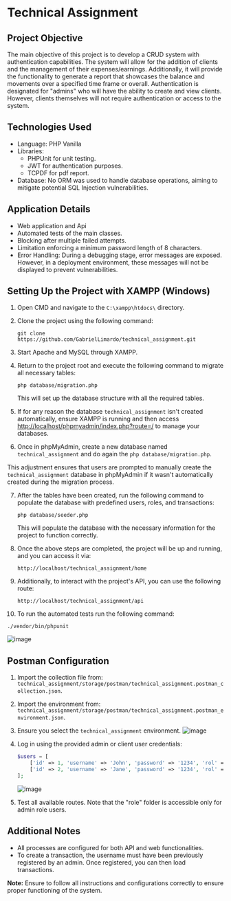 # Technical Assignment

## Project Objective

The main objective of this project is to develop a CRUD system with authentication capabilities. The system will allow for the addition of clients and the management of their expenses/earnings. Additionally, it will provide the functionality to generate a report that showcases the balance and movements over a specified time frame or overall. Authentication is designated for "admins" who will have the ability to create and view clients. However, clients themselves will not require authentication or access to the system.

## Technologies Used

- Language: PHP Vanilla
- Libraries:
  - PHPUnit for unit testing.
  - JWT for authentication purposes.
  - TCPDF for pdf report.
- Database: No ORM was used to handle database operations, aiming to mitigate potential SQL Injection vulnerabilities.

## Application Details

- Web application and Api
- Automated tests of the main classes.
- Blocking after multiple failed attempts.
- Limitation enforcing a minimum password length of 8 characters.
- Error Handling: During a debugging stage, error messages are exposed. However, in a deployment environment, these messages will not be displayed to prevent vulnerabilities.

## Setting Up the Project with XAMPP (Windows)

1. Open CMD and navigate to the `C:\xampp\htdocs\` directory.

2. Clone the project using the following command:
   ```
   git clone https://github.com/GabrielLimardo/technical_assignment.git
   ```

3. Start Apache and MySQL through XAMPP.

4. Return to the project root and execute the following command to migrate all necessary tables:
   ```
   php database/migration.php
   ```
   This will set up the database structure with all the required tables.

5. If for any reason the database `technical_assignment` isn't created automatically, ensure XAMPP is running and then access [http://localhost/phpmyadmin/index.php?route=/](http://localhost/phpmyadmin/index.php?route=/) to manage your databases.

6. Once in phpMyAdmin, create a new database named `technical_assignment` and do again the `php database/migration.php`.


This adjustment ensures that users are prompted to manually create the `technical_assignment` database in phpMyAdmin if it wasn't automatically created during the migration process.
   
7. After the tables have been created, run the following command to populate the database with predefined users, roles, and transactions:
   ```
   php database/seeder.php
   ```
   This will populate the database with the necessary information for the project to function correctly.

8. Once the above steps are completed, the project will be up and running, and you can access it via:
   ```
   http://localhost/technical_assignment/home
   ```

9. Additionally, to interact with the project's API, you can use the following route:
   ```
   http://localhost/technical_assignment/api
   ```

10. To run the automated tests run the following command:
   ```
   ./vendor/bin/phpunit
   ```

![image](https://github.com/GabrielLimardo/technical_assignment/assets/60992367/64806a8a-77a8-40b3-97dd-0fe37800857b)

## Postman Configuration

1. Import the collection file from: `technical_assignment/storage/postman/technical_assignment.postman_collection.json`.
2. Import the environment from: `technical_assignment/storage/postman/technical_assignment.postman_environment.json`.
3. Ensure you select the `technical_assignment` environment. ![image](https://github.com/GabrielLimardo/technical_assignment/assets/60992367/98abed8e-f17b-4990-a2cd-db08bd204d5d)

4. Log in using the provided admin or client user credentials:
   ```php
   $users = [
       ['id' => 1, 'username' => 'John', 'password' => '1234', 'rol' => 'admin'],
       ['id' => 2, 'username' => 'Jane', 'password' => '1234', 'rol' => 'client'],
   ];
   ```
   ![image](https://github.com/GabrielLimardo/technical_assignment/assets/60992367/58f7b374-da79-4124-b303-ac9c17263259)

5. Test all available routes. Note that the "role" folder is accessible only for admin role users.

## Additional Notes

- All processes are configured for both API and web functionalities.
- To create a transaction, the username must have been previously registered by an admin. Once registered, you can then load transactions.

**Note:** Ensure to follow all instructions and configurations correctly to ensure proper functioning of the system.

